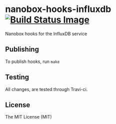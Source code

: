# nanobox-hooks-influxdb [![Build Status Image](https://travis-ci.org/nanobox-io/nanobox-hooks-influxdb.svg)](https://travis-ci.org/nanobox-io/nanobox-hooks-influxdb)
Nanobox hooks for the InfluxDB service

## Publishing

To publish hooks, run `make`

## Testing

All changes, are tested through Travi-ci.

## License

The MIT License (MIT)
